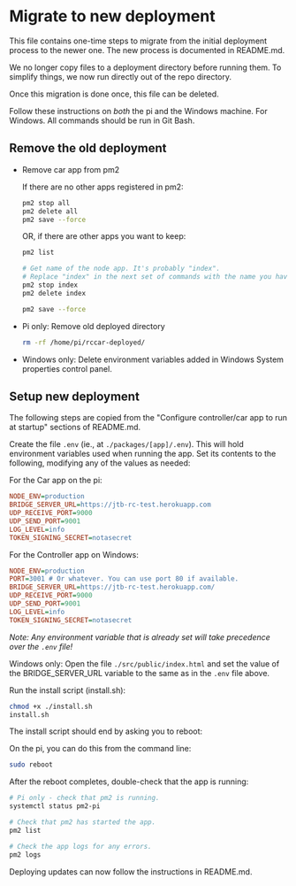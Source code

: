 # Migrate to new deployment

This file contains one-time steps to migrate from the initial deployment process to the newer one. The new process is documented in README.md.

We no longer copy files to a deployment directory before running them. To simplify things, we now run directly out of the repo directory.

Once this migration is done once, this file can be deleted.

Follow these instructions on _both_ the pi and the Windows machine. For Windows. All commands should be run in Git Bash.

## Remove the old deployment

- Remove car app from pm2

  If there are no other apps registered in pm2:

  ```bash
  pm2 stop all
  pm2 delete all
  pm2 save --force
  ```

  OR, if there are other apps you want to keep:

  ```bash
  pm2 list

  # Get name of the node app. It's probably "index".
  # Replace "index" in the next set of commands with the name you have.
  pm2 stop index
  pm2 delete index

  pm2 save --force
  ```

- Pi only: Remove old deployed directory

  ```bash
  rm -rf /home/pi/rccar-deployed/
  ```

- Windows only: Delete environment variables added in Windows System properties control panel.

## Setup new deployment

The following steps are copied from the "Configure controller/car app to run at startup" sections of README.md.

Create the file `.env` (ie., at `./packages/[app]/.env`). This will hold environment variables used when running the app. Set its contents to the following, modifying any of the values as needed:

For the Car app on the pi:

```ini
NODE_ENV=production
BRIDGE_SERVER_URL=https://jtb-rc-test.herokuapp.com
UDP_RECEIVE_PORT=9000
UDP_SEND_PORT=9001
LOG_LEVEL=info
TOKEN_SIGNING_SECRET=notasecret
```

For the Controller app on Windows:

```ini
NODE_ENV=production
PORT=3001 # Or whatever. You can use port 80 if available.
BRIDGE_SERVER_URL=https://jtb-rc-test.herokuapp.com/
UDP_RECEIVE_PORT=9000
UDP_SEND_PORT=9001
LOG_LEVEL=info
TOKEN_SIGNING_SECRET=notasecret
```

_Note: Any environment variable that is already set will take precedence over the `.env` file!_

Windows only: Open the file `./src/public/index.html` and set the value of the BRIDGE_SERVER_URL variable to the same as in the `.env` file above.

Run the install script (install.sh):

```bash
chmod +x ./install.sh
install.sh
```

The install script should end by asking you to reboot:

On the pi, you can do this from the command line:

```bash
sudo reboot
```

After the reboot completes, double-check that the app is running:

```bash
# Pi only - check that pm2 is running.
systemctl status pm2-pi

# Check that pm2 has started the app.
pm2 list

# Check the app logs for any errors.
pm2 logs
```

Deploying updates can now follow the instructions in README.md.
